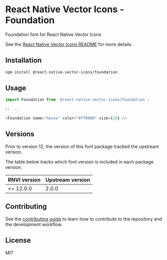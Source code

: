 # React Native Vector Icons - Foundation

Foundation font for React Native Vector Icons

See the [React Native Vector Icons README](../../README.md) for more details.

## Installation

```sh
npm install @react-native-vector-icons/foundation
```

## Usage

```js
import Foundation from '@react-native-vector-icons/foundation';

// ...

<Foundation name="house" color="#ff0000" size={20} />
```


## Versions

Prior to version 12, the version of this font package tracked the upstream version.

The table below tracks which font version is included in each package version.

| RNVI version | Upstream version |
| ------------ | ---------------- |
| &lt;= 12.0.0 | 2.0.0 |

## Contributing

See the [contributing guide](../../CONTRIBUTING.md) to learn how to contribute to the repository and the development workflow.

## License

MIT
